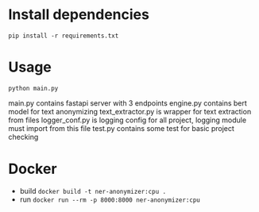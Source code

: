 # Install dependencies

``` pip install -r requirements.txt ```

# Usage

``` python main.py ```

main.py contains fastapi server with 3 endpoints
engine.py contains bert model for text anonymizing
text_extractor.py is wrapper for text extraction from files
logger_conf.py is logging config for all project, logging module must import from this file
test.py contains some test for basic project checking

# Docker
- build ```docker build -t ner-anonymizer:cpu .```
- run ```docker run --rm -p 8000:8000 ner-anonymizer:cpu```
